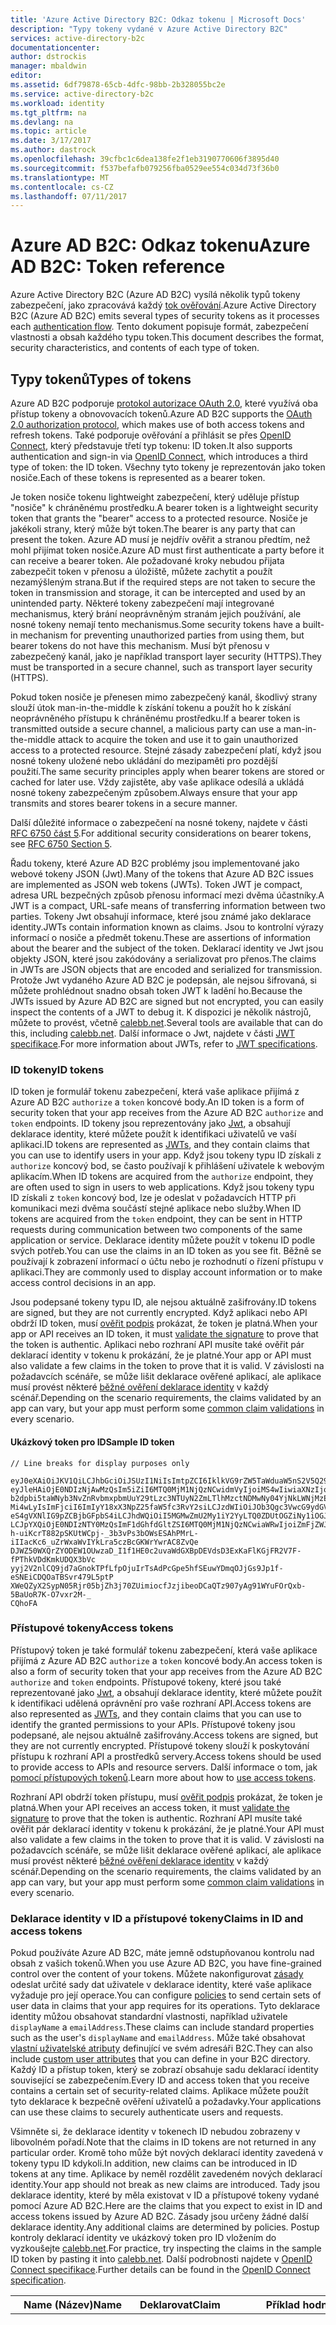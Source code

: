 ```yaml
---
title: 'Azure Active Directory B2C: Odkaz tokenu | Microsoft Docs'
description: "Typy tokeny vydané v Azure Active Directory B2C"
services: active-directory-b2c
documentationcenter: 
author: dstrockis
manager: mbaldwin
editor: 
ms.assetid: 6df79878-65cb-4dfc-98bb-2b328055bc2e
ms.service: active-directory-b2c
ms.workload: identity
ms.tgt_pltfrm: na
ms.devlang: na
ms.topic: article
ms.date: 3/17/2017
ms.author: dastrock
ms.openlocfilehash: 39cfbc1c6dea138fe2f1eb3190770606f3895d40
ms.sourcegitcommit: f537befafb079256fba0529ee554c034d73f36b0
ms.translationtype: MT
ms.contentlocale: cs-CZ
ms.lasthandoff: 07/11/2017
---
```

# <a name="azure-ad-b2c-token-reference"></a><span data-ttu-id="f50f6-103">Azure AD B2C: Odkaz tokenu</span><span class="sxs-lookup"><span data-stu-id="f50f6-103">Azure AD B2C: Token reference</span></span>
<span data-ttu-id="f50f6-104">Azure Active Directory B2C (Azure AD B2C) vysílá několik typů tokeny zabezpečení, jako zpracovává každý [tok ověřování](active-directory-b2c-apps.md).</span><span class="sxs-lookup"><span data-stu-id="f50f6-104">Azure Active Directory B2C (Azure AD B2C) emits several types of security tokens as it processes each [authentication flow](active-directory-b2c-apps.md).</span></span> <span data-ttu-id="f50f6-105">Tento dokument popisuje formát, zabezpečení vlastnosti a obsah každého typu token.</span><span class="sxs-lookup"><span data-stu-id="f50f6-105">This document describes the format, security characteristics, and contents of each type of token.</span></span>

## <a name="types-of-tokens"></a><span data-ttu-id="f50f6-106">Typy tokenů</span><span class="sxs-lookup"><span data-stu-id="f50f6-106">Types of tokens</span></span>
<span data-ttu-id="f50f6-107">Azure AD B2C podporuje [protokol autorizace OAuth 2.0](active-directory-b2c-reference-protocols.md), které využívá oba přístup tokeny a obnovovacích tokenů.</span><span class="sxs-lookup"><span data-stu-id="f50f6-107">Azure AD B2C supports the [OAuth 2.0 authorization protocol](active-directory-b2c-reference-protocols.md), which makes use of both access tokens and refresh tokens.</span></span> <span data-ttu-id="f50f6-108">Také podporuje ověřování a přihlásit se přes [OpenID Connect](active-directory-b2c-reference-protocols.md), který představuje třetí typ tokenu: ID token.</span><span class="sxs-lookup"><span data-stu-id="f50f6-108">It also supports authentication and sign-in via [OpenID Connect](active-directory-b2c-reference-protocols.md), which introduces a third type of token: the ID token.</span></span> <span data-ttu-id="f50f6-109">Všechny tyto tokeny je reprezentován jako token nosiče.</span><span class="sxs-lookup"><span data-stu-id="f50f6-109">Each of these tokens is represented as a bearer token.</span></span>

<span data-ttu-id="f50f6-110">Je token nosiče tokenu lightweight zabezpečení, který uděluje přístup "nosiče" k chráněnému prostředku.</span><span class="sxs-lookup"><span data-stu-id="f50f6-110">A bearer token is a lightweight security token that grants the "bearer" access to a protected resource.</span></span> <span data-ttu-id="f50f6-111">Nosiče je jakékoli strany, který může být token.</span><span class="sxs-lookup"><span data-stu-id="f50f6-111">The bearer is any party that can present the token.</span></span> <span data-ttu-id="f50f6-112">Azure AD musí je nejdřív ověřit a stranou předtím, než mohl přijímat token nosiče.</span><span class="sxs-lookup"><span data-stu-id="f50f6-112">Azure AD must first authenticate a party before it can receive a bearer token.</span></span> <span data-ttu-id="f50f6-113">Ale požadované kroky nebudou přijata zabezpečit token v přenosu a úložiště, můžete zachytit a použít nezamýšleným strana.</span><span class="sxs-lookup"><span data-stu-id="f50f6-113">But if the required steps are not taken to secure the token in transmission and storage, it can be intercepted and used by an unintended party.</span></span> <span data-ttu-id="f50f6-114">Některé tokeny zabezpečení mají integrované mechanismus, který brání neoprávněným stranám jejich používání, ale nosné tokeny nemají tento mechanismus.</span><span class="sxs-lookup"><span data-stu-id="f50f6-114">Some security tokens have a built-in mechanism for preventing unauthorized parties from using them, but bearer tokens do not have this mechanism.</span></span> <span data-ttu-id="f50f6-115">Musí být přenosu v zabezpečený kanál, jako je například transport layer security (HTTPS).</span><span class="sxs-lookup"><span data-stu-id="f50f6-115">They must be transported in a secure channel, such as transport layer security (HTTPS).</span></span>

<span data-ttu-id="f50f6-116">Pokud token nosiče je přenesen mimo zabezpečený kanál, škodlivý strany slouží útok man-in-the-middle k získání tokenu a použít ho k získání neoprávněného přístupu k chráněnému prostředku.</span><span class="sxs-lookup"><span data-stu-id="f50f6-116">If a bearer token is transmitted outside a secure channel, a malicious party can use a man-in-the-middle attack to acquire the token and use it to gain unauthorized access to a protected resource.</span></span> <span data-ttu-id="f50f6-117">Stejné zásady zabezpečení platí, když jsou nosné tokeny uložené nebo ukládání do mezipaměti pro pozdější použití.</span><span class="sxs-lookup"><span data-stu-id="f50f6-117">The same security principles apply when bearer tokens are stored or cached for later use.</span></span> <span data-ttu-id="f50f6-118">Vždy zajistěte, aby vaše aplikace odesílá a ukládá nosné tokeny zabezpečeným způsobem.</span><span class="sxs-lookup"><span data-stu-id="f50f6-118">Always ensure that your app transmits and stores bearer tokens in a secure manner.</span></span>

<span data-ttu-id="f50f6-119">Další důležité informace o zabezpečení na nosné tokeny, najdete v části [RFC 6750 část 5](http://tools.ietf.org/html/rfc6750).</span><span class="sxs-lookup"><span data-stu-id="f50f6-119">For additional security considerations on bearer tokens, see [RFC 6750 Section 5](http://tools.ietf.org/html/rfc6750).</span></span>

<span data-ttu-id="f50f6-120">Řadu tokeny, které Azure AD B2C problémy jsou implementované jako webové tokeny JSON (Jwt).</span><span class="sxs-lookup"><span data-stu-id="f50f6-120">Many of the tokens that Azure AD B2C issues are implemented as JSON web tokens (JWTs).</span></span> <span data-ttu-id="f50f6-121">Token JWT je compact, adresa URL bezpečných způsob přenosu informací mezi dvěma účastníky.</span><span class="sxs-lookup"><span data-stu-id="f50f6-121">A JWT is a compact, URL-safe means of transferring information between two parties.</span></span> <span data-ttu-id="f50f6-122">Tokeny Jwt obsahují informace, které jsou známé jako deklarace identity.</span><span class="sxs-lookup"><span data-stu-id="f50f6-122">JWTs contain information known as claims.</span></span> <span data-ttu-id="f50f6-123">Jsou to kontrolní výrazy informací o nosiče a předmět tokenu.</span><span class="sxs-lookup"><span data-stu-id="f50f6-123">These are assertions of information about the bearer and the subject of the token.</span></span> <span data-ttu-id="f50f6-124">Deklarací identity ve Jwt jsou objekty JSON, které jsou zakódovány a serializovat pro přenos.</span><span class="sxs-lookup"><span data-stu-id="f50f6-124">The claims in JWTs are JSON objects that are encoded and serialized for transmission.</span></span> <span data-ttu-id="f50f6-125">Protože Jwt vydaného Azure AD B2C je podepsán, ale nejsou šifrovaná, si můžete prohlédnout snadno obsah token JWT k ladění ho.</span><span class="sxs-lookup"><span data-stu-id="f50f6-125">Because the JWTs issued by Azure AD B2C are signed but not encrypted, you can easily inspect the contents of a JWT to debug it.</span></span> <span data-ttu-id="f50f6-126">K dispozici je několik nástrojů, můžete to provést, včetně [calebb.net](http://calebb.net).</span><span class="sxs-lookup"><span data-stu-id="f50f6-126">Several tools are available that can do this, including [calebb.net](http://calebb.net).</span></span> <span data-ttu-id="f50f6-127">Další informace o Jwt, najdete v části [JWT specifikace](http://self-issued.info/docs/draft-ietf-oauth-json-web-token.html).</span><span class="sxs-lookup"><span data-stu-id="f50f6-127">For more information about JWTs, refer to [JWT specifications](http://self-issued.info/docs/draft-ietf-oauth-json-web-token.html).</span></span>

### <a name="id-tokens"></a><span data-ttu-id="f50f6-128">ID tokeny</span><span class="sxs-lookup"><span data-stu-id="f50f6-128">ID tokens</span></span>
<span data-ttu-id="f50f6-129">ID token je formulář tokenu zabezpečení, která vaše aplikace přijímá z Azure AD B2C `authorize` a `token` koncové body.</span><span class="sxs-lookup"><span data-stu-id="f50f6-129">An ID token is a form of security token that your app receives from the Azure AD B2C `authorize` and `token` endpoints.</span></span> <span data-ttu-id="f50f6-130">ID tokeny jsou reprezentovány jako [Jwt](#types-of-tokens), a obsahují deklarace identity, které můžete použít k identifikaci uživatelů ve vaší aplikaci.</span><span class="sxs-lookup"><span data-stu-id="f50f6-130">ID tokens are represented as [JWTs](#types-of-tokens), and they contain claims that you can use to identify users in your app.</span></span> <span data-ttu-id="f50f6-131">Když jsou tokeny typu ID získali z `authorize` koncový bod, se často používají k přihlášení uživatele k webovým aplikacím.</span><span class="sxs-lookup"><span data-stu-id="f50f6-131">When ID tokens are acquired from the `authorize` endpoint, they are often used to sign in users to web applications.</span></span> <span data-ttu-id="f50f6-132">Když jsou tokeny typu ID získali z `token` koncový bod, lze je odeslat v požadavcích HTTP při komunikaci mezi dvěma součástí stejné aplikace nebo služby.</span><span class="sxs-lookup"><span data-stu-id="f50f6-132">When ID tokens are acquired from the `token` endpoint, they can be sent in HTTP requests during communication between two components of the same application or service.</span></span> <span data-ttu-id="f50f6-133">Deklarace identity můžete použít v tokenu ID podle svých potřeb.</span><span class="sxs-lookup"><span data-stu-id="f50f6-133">You can use the claims in an ID token as you see fit.</span></span> <span data-ttu-id="f50f6-134">Běžně se používají k zobrazení informací o účtu nebo je rozhodnutí o řízení přístupu v aplikaci.</span><span class="sxs-lookup"><span data-stu-id="f50f6-134">They are commonly used to display account information or to make access control decisions in an app.</span></span>  

<span data-ttu-id="f50f6-135">Jsou podepsané tokeny typu ID, ale nejsou aktuálně zašifrovány.</span><span class="sxs-lookup"><span data-stu-id="f50f6-135">ID tokens are signed, but they are not currently encrypted.</span></span> <span data-ttu-id="f50f6-136">Když aplikaci nebo API obdrží ID token, musí [ověřit podpis](#token-validation) prokázat, že token je platná.</span><span class="sxs-lookup"><span data-stu-id="f50f6-136">When your app or API receives an ID token, it must [validate the signature](#token-validation) to prove that the token is authentic.</span></span> <span data-ttu-id="f50f6-137">Aplikaci nebo rozhraní API musíte také ověřit pár deklarací identity v tokenu k prokázání, že je platné.</span><span class="sxs-lookup"><span data-stu-id="f50f6-137">Your app or API must also validate a few claims in the token to prove that it is valid.</span></span> <span data-ttu-id="f50f6-138">V závislosti na požadavcích scénáře, se může lišit deklarace ověřené aplikací, ale aplikace musí provést některé [běžné ověření deklarace identity](#token-validation) v každý scénář.</span><span class="sxs-lookup"><span data-stu-id="f50f6-138">Depending on the scenario requirements, the claims validated by an app can vary, but your app must perform some [common claim validations](#token-validation) in every scenario.</span></span>

#### <a name="sample-id-token"></a><span data-ttu-id="f50f6-139">Ukázkový token pro ID</span><span class="sxs-lookup"><span data-stu-id="f50f6-139">Sample ID token</span></span>
```
// Line breaks for display purposes only

eyJ0eXAiOiJKV1QiLCJhbGciOiJSUzI1NiIsImtpZCI6IklkVG9rZW5TaWduaW5nS2V5Q29udGFpbmVyIn0.
eyJleHAiOjE0NDIzNjAwMzQsIm5iZiI6MTQ0MjM1NjQzNCwidmVyIjoiMS4wIiwiaXNzIjoiaHR0cHM6Ly9s
b2dpbi5taWNyb3NvZnRvbmxpbmUuY29tLzc3NTUyN2ZmLTlhMzctNDMwNy04YjNkLWNjMzExZjU4ZDkyNS92
Mi4wLyIsImFjciI6ImIyY18xX3NpZ25faW5fc3RvY2siLCJzdWIiOiJOb3Qgc3VwcG9ydGVkIGN1cnJlbnRs
eS4gVXNlIG9pZCBjbGFpbS4iLCJhdWQiOiI5MGMwZmU2My1iY2YyLTQ0ZDUtOGZiNy1iOGJiYzBiMjlkYzYi
LCJpYXQiOjE0NDIzNTY0MzQsImF1dGhfdGltZSI6MTQ0MjM1NjQzNCwiaWRwIjoiZmFjZWJvb2suY29tIn0.
h-uiKcrT882pSKUtWCpj-_3b3vPs3bOWsESAhPMrL-iIIacKc6_uZrWxaWvIYkLra5czBcGKWrYwrAC8ZvQe
DJWZ50WXQrZYODEW1OUwzaD_I1f1HE0c2uvaWdGXBpDEVdsD3ExKaFlKGjFR2V7F-fPThkVDdKmkUDQX3bVc
yyj2V2nlCQ9jd7aGnokTPfLfpOjuIrTsAdPcGpe5hfSEuwYDmqOJjGs9Jp1f-eSNEiCDQOaTBSvr479L5ptP
XWeQZyX2SypN05Rjr05bjZh3j70ZUimiocfJzjibeoDCaQTz907yAg91WYuFOrQxb-5BaUoR7K-O7vxr2M-_
CQhoFA

```

### <a name="access-tokens"></a><span data-ttu-id="f50f6-140">Přístupové tokeny</span><span class="sxs-lookup"><span data-stu-id="f50f6-140">Access tokens</span></span>
<span data-ttu-id="f50f6-141">Přístupový token je také formulář tokenu zabezpečení, která vaše aplikace přijímá z Azure AD B2C `authorize` a `token` koncové body.</span><span class="sxs-lookup"><span data-stu-id="f50f6-141">An access token is also a form of security token that your app receives from the Azure AD B2C `authorize` and `token` endpoints.</span></span> <span data-ttu-id="f50f6-142">Přístupové tokeny, které jsou také reprezentované jako [Jwt](#types-of-tokens), a obsahují deklarace identity, které můžete použít k identifikaci udělená oprávnění pro vaše rozhraní API.</span><span class="sxs-lookup"><span data-stu-id="f50f6-142">Access tokens are also represented as [JWTs](#types-of-tokens), and they contain claims that you can use to identify the granted permissions to your APIs.</span></span> <span data-ttu-id="f50f6-143">Přístupové tokeny jsou podepsané, ale nejsou aktuálně zašifrovány.</span><span class="sxs-lookup"><span data-stu-id="f50f6-143">Access tokens are signed, but they are not currently encrypted.</span></span> <span data-ttu-id="f50f6-144">Přístupové tokeny slouží k poskytování přístupu k rozhraní API a prostředků servery.</span><span class="sxs-lookup"><span data-stu-id="f50f6-144">Access tokens should be used to provide access to APIs and resource servers.</span></span> <span data-ttu-id="f50f6-145">Další informace o tom, jak [pomocí přístupových tokenů](active-directory-b2c-access-tokens.md).</span><span class="sxs-lookup"><span data-stu-id="f50f6-145">Learn more about how to [use access tokens](active-directory-b2c-access-tokens.md).</span></span> 

<span data-ttu-id="f50f6-146">Rozhraní API obdrží token přístupu, musí [ověřit podpis](#token-validation) prokázat, že token je platná.</span><span class="sxs-lookup"><span data-stu-id="f50f6-146">When your API receives an access token, it must [validate the signature](#token-validation) to prove that the token is authentic.</span></span> <span data-ttu-id="f50f6-147">Rozhraní API musíte také ověřit pár deklarací identity v tokenu k prokázání, že je platné.</span><span class="sxs-lookup"><span data-stu-id="f50f6-147">Your API must also validate a few claims in the token to prove that it is valid.</span></span> <span data-ttu-id="f50f6-148">V závislosti na požadavcích scénáře, se může lišit deklarace ověřené aplikací, ale aplikace musí provést některé [běžné ověření deklarace identity](#token-validation) v každý scénář.</span><span class="sxs-lookup"><span data-stu-id="f50f6-148">Depending on the scenario requirements, the claims validated by an app can vary, but your app must perform some [common claim validations](#token-validation) in every scenario.</span></span>

### <a name="claims-in-id-and-access-tokens"></a><span data-ttu-id="f50f6-149">Deklarace identity v ID a přístupové tokeny</span><span class="sxs-lookup"><span data-stu-id="f50f6-149">Claims in ID and access tokens</span></span>
<span data-ttu-id="f50f6-150">Pokud používáte Azure AD B2C, máte jemně odstupňovanou kontrolu nad obsah z vašich tokenů.</span><span class="sxs-lookup"><span data-stu-id="f50f6-150">When you use Azure AD B2C, you have fine-grained control over the content of your tokens.</span></span> <span data-ttu-id="f50f6-151">Můžete nakonfigurovat [zásady](active-directory-b2c-reference-policies.md) odeslat určité sady dat uživatele v deklarace identity, které vaše aplikace vyžaduje pro její operace.</span><span class="sxs-lookup"><span data-stu-id="f50f6-151">You can configure [policies](active-directory-b2c-reference-policies.md) to send certain sets of user data in claims that your app requires for its operations.</span></span> <span data-ttu-id="f50f6-152">Tyto deklarace identity můžou obsahovat standardní vlastnosti, například uživatele `displayName` a `emailAddress`.</span><span class="sxs-lookup"><span data-stu-id="f50f6-152">These claims can include standard properties such as the user's `displayName` and `emailAddress`.</span></span> <span data-ttu-id="f50f6-153">Může také obsahovat [vlastní uživatelské atributy](active-directory-b2c-reference-custom-attr.md) definující ve svém adresáři B2C.</span><span class="sxs-lookup"><span data-stu-id="f50f6-153">They can also include [custom user attributes](active-directory-b2c-reference-custom-attr.md) that you can define in your B2C directory.</span></span> <span data-ttu-id="f50f6-154">Každý ID a přístup token, který se zobrazí obsahuje sadu deklarací identity související se zabezpečením.</span><span class="sxs-lookup"><span data-stu-id="f50f6-154">Every ID and access token that you receive contains a certain set of security-related claims.</span></span> <span data-ttu-id="f50f6-155">Aplikace můžete použít tyto deklarace k bezpečně ověření uživatelů a požadavky.</span><span class="sxs-lookup"><span data-stu-id="f50f6-155">Your applications can use these claims to securely authenticate users and requests.</span></span>

<span data-ttu-id="f50f6-156">Všimněte si, že deklarace identity v tokenech ID nebudou zobrazeny v libovolném pořadí.</span><span class="sxs-lookup"><span data-stu-id="f50f6-156">Note that the claims in ID tokens are not returned in any particular order.</span></span> <span data-ttu-id="f50f6-157">Kromě toho může být nových deklarací identity zavedená v tokeny typu ID kdykoli.</span><span class="sxs-lookup"><span data-stu-id="f50f6-157">In addition, new claims can be introduced in ID tokens at any time.</span></span> <span data-ttu-id="f50f6-158">Aplikace by neměl rozdělit zavedeném nových deklarací identity.</span><span class="sxs-lookup"><span data-stu-id="f50f6-158">Your app should not break as new claims are introduced.</span></span> <span data-ttu-id="f50f6-159">Tady jsou deklarace identity, které by měla existovat v ID a přístupové tokeny vydané pomocí Azure AD B2C.</span><span class="sxs-lookup"><span data-stu-id="f50f6-159">Here are the claims that you expect to exist in ID and access tokens issued by Azure AD B2C.</span></span> <span data-ttu-id="f50f6-160">Zásady jsou určeny žádné další deklarace identity.</span><span class="sxs-lookup"><span data-stu-id="f50f6-160">Any additional claims are determined by policies.</span></span> <span data-ttu-id="f50f6-161">Postup kontroly deklarací identity ve ukázkový token pro ID vložením do vyzkoušejte [calebb.net](http://calebb.net).</span><span class="sxs-lookup"><span data-stu-id="f50f6-161">For practice, try inspecting the claims in the sample ID token by pasting it into [calebb.net](http://calebb.net).</span></span> <span data-ttu-id="f50f6-162">Další podrobnosti najdete v [OpenID Connect specifikace](http://openid.net/specs/openid-connect-core-1_0.html).</span><span class="sxs-lookup"><span data-stu-id="f50f6-162">Further details can be found in the [OpenID Connect specification](http://openid.net/specs/openid-connect-core-1_0.html).</span></span>

| <span data-ttu-id="f50f6-163">Name (Název)</span><span class="sxs-lookup"><span data-stu-id="f50f6-163">Name</span></span> | <span data-ttu-id="f50f6-164">Deklarovat</span><span class="sxs-lookup"><span data-stu-id="f50f6-164">Claim</span></span> | <span data-ttu-id="f50f6-165">Příklad hodnoty</span><span class="sxs-lookup"><span data-stu-id="f50f6-165">Example value</span></span> | <span data-ttu-id="f50f6-166">Popis</span><span class="sxs-lookup"><span data-stu-id="f50f6-166">Description</span></span> |
| --- | --- | --- | --- |
| <span data-ttu-id="f50f6-167">Cílová skupina</span><span class="sxs-lookup"><span data-stu-id="f50f6-167">Audience</span></span> |`aud` |`90c0fe63-bcf2-44d5-8fb7-b8bbc0b29dc6` |<span data-ttu-id="f50f6-168">Deklaraci identity cílovou skupinu identifikuje zamýšlený příjemce tokenu.</span><span class="sxs-lookup"><span data-stu-id="f50f6-168">An audience claim identifies the intended recipient of the token.</span></span> <span data-ttu-id="f50f6-169">Pro Azure AD B2C cílová skupina je ID aplikace vaší aplikace, jako přiřazené vaší aplikaci v portálu pro registraci aplikace.</span><span class="sxs-lookup"><span data-stu-id="f50f6-169">For Azure AD B2C, the audience is your app's application ID, as assigned to your app in the app registration portal.</span></span> <span data-ttu-id="f50f6-170">Vaše aplikace by měl ověřit tuto hodnotu a odmítnout token, pokud neodpovídá.</span><span class="sxs-lookup"><span data-stu-id="f50f6-170">Your app should validate this value and reject the token if it does not match.</span></span> |
| <span data-ttu-id="f50f6-171">Vystavitel</span><span class="sxs-lookup"><span data-stu-id="f50f6-171">Issuer</span></span> |`iss` |`https://login.microsoftonline.com/775527ff-9a37-4307-8b3d-cc311f58d925/v2.0/` |<span data-ttu-id="f50f6-172">Toto tvrzení identifikuje služby tokenů na zabezpečení (STS), která vytvoří a vrátí token.</span><span class="sxs-lookup"><span data-stu-id="f50f6-172">This claim identifies the security token service (STS) that constructs and returns the token.</span></span> <span data-ttu-id="f50f6-173">Také identifikuje adresář Azure AD, ve kterém byl uživatel ověřený.</span><span class="sxs-lookup"><span data-stu-id="f50f6-173">It also identifies the Azure AD directory in which the user was authenticated.</span></span> <span data-ttu-id="f50f6-174">Aplikace by měl ověřit vystavitele deklarace zajistit, že token pochází od koncového bodu v2.0 Azure Active Directory.</span><span class="sxs-lookup"><span data-stu-id="f50f6-174">Your app should validate the issuer claim to ensure that the token came from the Azure Active Directory v2.0 endpoint.</span></span> |
| <span data-ttu-id="f50f6-175">vydané v</span><span class="sxs-lookup"><span data-stu-id="f50f6-175">Issued at</span></span> |`iat` |`1438535543` |<span data-ttu-id="f50f6-176">Tato deklarace identity je čas, kdy byl token vydán, v čase epoch.</span><span class="sxs-lookup"><span data-stu-id="f50f6-176">This claim is the time at which the token was issued, represented in epoch time.</span></span> |
| <span data-ttu-id="f50f6-177">čas vypršení platnosti</span><span class="sxs-lookup"><span data-stu-id="f50f6-177">Expiration time</span></span> |`exp` |`1438539443` |<span data-ttu-id="f50f6-178">Čas vypršení platnosti, které deklarace identity je čas, kdy stává neplatným, token znázorněná epoch čas.</span><span class="sxs-lookup"><span data-stu-id="f50f6-178">The expiration time claim is the time at which the token becomes invalid, represented in epoch time.</span></span> <span data-ttu-id="f50f6-179">Aplikace by měl ověřit správnost dobu životnosti tokenu pomocí této deklarace identity.</span><span class="sxs-lookup"><span data-stu-id="f50f6-179">Your app should use this claim to verify the validity of the token lifetime.</span></span> |
| <span data-ttu-id="f50f6-180">Neplatný před</span><span class="sxs-lookup"><span data-stu-id="f50f6-180">Not before</span></span> |`nbf` |`1438535543` |<span data-ttu-id="f50f6-181">Tento požadavek je okamžikem, kdy se token platný, reprezentována v čase epoch.</span><span class="sxs-lookup"><span data-stu-id="f50f6-181">This claim is the time at which the token becomes valid, represented in epoch time.</span></span> <span data-ttu-id="f50f6-182">Je to obvykle stejné jako čas, který byl vydán token.</span><span class="sxs-lookup"><span data-stu-id="f50f6-182">This is usually the same as the time the token was issued.</span></span> <span data-ttu-id="f50f6-183">Aplikace by měl ověřit správnost dobu životnosti tokenu pomocí této deklarace identity.</span><span class="sxs-lookup"><span data-stu-id="f50f6-183">Your app should use this claim to verify the validity of the token lifetime.</span></span> |
| <span data-ttu-id="f50f6-184">Verze</span><span class="sxs-lookup"><span data-stu-id="f50f6-184">Version</span></span> |`ver` |`1.0` |<span data-ttu-id="f50f6-185">Toto je verze ID tokenu, jak je definované ve službě Azure AD.</span><span class="sxs-lookup"><span data-stu-id="f50f6-185">This is the version of the ID token, as defined by Azure AD.</span></span> |
| <span data-ttu-id="f50f6-186">Kód hash</span><span class="sxs-lookup"><span data-stu-id="f50f6-186">Code hash</span></span> |`c_hash` |`SGCPtt01wxwfgnYZy2VJtQ` |<span data-ttu-id="f50f6-187">Hodnota hash kódu je součástí ID token jenom v případě, že je token vydán společně s autorizační kód OAuth 2.0.</span><span class="sxs-lookup"><span data-stu-id="f50f6-187">A code hash is included in an ID token only when the token is issued together with an OAuth 2.0 authorization code.</span></span> <span data-ttu-id="f50f6-188">Kód hash slouží k ověření pravosti autorizační kód.</span><span class="sxs-lookup"><span data-stu-id="f50f6-188">A code hash can be used to validate the authenticity of an authorization code.</span></span> <span data-ttu-id="f50f6-189">Další podrobnosti o tom, jak toto ověření proveďte najdete v tématu [OpenID Connect specifikace](http://openid.net/specs/openid-connect-core-1_0.html).</span><span class="sxs-lookup"><span data-stu-id="f50f6-189">For more details on how to perform this validation, see the [OpenID Connect specification](http://openid.net/specs/openid-connect-core-1_0.html).</span></span>  |
| <span data-ttu-id="f50f6-190">Hodnota hash tokenu přístupu</span><span class="sxs-lookup"><span data-stu-id="f50f6-190">Access token hash</span></span> |`at_hash` |`SGCPtt01wxwfgnYZy2VJtQ` |<span data-ttu-id="f50f6-191">Algoritmus hash tokenu přístupu je součástí ID token jenom v případě, že je token vydán společně s přístupový token OAuth 2.0.</span><span class="sxs-lookup"><span data-stu-id="f50f6-191">An access token hash is included in an ID token only when the token is issued together with an OAuth 2.0 access token.</span></span> <span data-ttu-id="f50f6-192">Algoritmus hash tokenu přístupu slouží k ověření pravosti tokenu přístupu.</span><span class="sxs-lookup"><span data-stu-id="f50f6-192">An access token hash can be used to validate the authenticity of an access token.</span></span> <span data-ttu-id="f50f6-193">Další podrobnosti o tom, jak toto ověření proveďte najdete v tématu [OpenID Connect specifikace](http://openid.net/specs/openid-connect-core-1_0.html)</span><span class="sxs-lookup"><span data-stu-id="f50f6-193">For more details on how to perform this validation, see the [OpenID Connect specification](http://openid.net/specs/openid-connect-core-1_0.html)</span></span>  |
| <span data-ttu-id="f50f6-194">hodnotu Nonce</span><span class="sxs-lookup"><span data-stu-id="f50f6-194">Nonce</span></span> |`nonce` |`12345` |<span data-ttu-id="f50f6-195">Hodnotu nonce je strategie umožňuje snížit riziko útoků opětovného přehrání tokenu.</span><span class="sxs-lookup"><span data-stu-id="f50f6-195">A nonce is a strategy used to mitigate token replay attacks.</span></span> <span data-ttu-id="f50f6-196">Vaše aplikace může určit hodnotu nonce v jednom požadavku autorizace pomocí `nonce` parametr dotazu.</span><span class="sxs-lookup"><span data-stu-id="f50f6-196">Your app can specify a nonce in an authorization request by using the `nonce` query parameter.</span></span> <span data-ttu-id="f50f6-197">Hodnota zadáte v žádosti se vygenerované ponechat beze změny v `nonce` deklarací z tokenu ID.</span><span class="sxs-lookup"><span data-stu-id="f50f6-197">The value you provide in the request will be emitted unmodified in the `nonce` claim of an ID token only.</span></span> <span data-ttu-id="f50f6-198">To umožňuje aplikaci, můžete ověřit hodnoty s hodnotou zadanou v žádosti, která přidruží dané ID token aplikace relace.</span><span class="sxs-lookup"><span data-stu-id="f50f6-198">This allows your app to verify the value against the value it specified on the request, which associates the app's session with a given ID token.</span></span> <span data-ttu-id="f50f6-199">Aplikace by měla provést toto ověření během procesu ověření tokenu ID.</span><span class="sxs-lookup"><span data-stu-id="f50f6-199">Your app should perform this validation during the ID token validation process.</span></span> |
| <span data-ttu-id="f50f6-200">Předmět</span><span class="sxs-lookup"><span data-stu-id="f50f6-200">Subject</span></span> |`sub` |`884408e1-2918-4cz0-b12d-3aa027d7563b` |<span data-ttu-id="f50f6-201">Toto je hlavní o tom, které vyhodnotí token informace, například uživatele aplikace.</span><span class="sxs-lookup"><span data-stu-id="f50f6-201">This is the principal about which the token asserts information, such as the user of an app.</span></span> <span data-ttu-id="f50f6-202">Tato hodnota se nedá změnit a nemůže být přiřazeny nebo znovu použít.</span><span class="sxs-lookup"><span data-stu-id="f50f6-202">This value is immutable and cannot be reassigned or reused.</span></span> <span data-ttu-id="f50f6-203">Slouží ke kontrole autorizace bezpečně, například když token slouží pro přístup k prostředkům.</span><span class="sxs-lookup"><span data-stu-id="f50f6-203">It can be used to perform authorization checks safely, such as when the token is used to access a resource.</span></span> <span data-ttu-id="f50f6-204">Ve výchozím nastavení je deklarace identity subjektu naplněna s ID objektu uživatele v adresáři.</span><span class="sxs-lookup"><span data-stu-id="f50f6-204">By default, the subject claim is populated with the object ID of the user in the directory.</span></span> <span data-ttu-id="f50f6-205">Další informace najdete v tématu [Azure Active Directory B2C: Token, relace a konfigurace přihlášení](active-directory-b2c-token-session-sso.md).</span><span class="sxs-lookup"><span data-stu-id="f50f6-205">To learn more, see [Azure Active Directory B2C: Token, session, and single sign-on configuration](active-directory-b2c-token-session-sso.md).</span></span> |
| <span data-ttu-id="f50f6-206">Informace o ověřování kontextu – třída</span><span class="sxs-lookup"><span data-stu-id="f50f6-206">Authentication context class reference</span></span> |`acr` |<span data-ttu-id="f50f6-207">Neuvedeno</span><span class="sxs-lookup"><span data-stu-id="f50f6-207">Not applicable</span></span> |<span data-ttu-id="f50f6-208">Není právě používána, s výjimkou starší zásady.</span><span class="sxs-lookup"><span data-stu-id="f50f6-208">Not used currently, except in the case of older policies.</span></span> <span data-ttu-id="f50f6-209">Další informace najdete v tématu [Azure Active Directory B2C: Token, relace a konfigurace přihlášení](active-directory-b2c-token-session-sso.md).</span><span class="sxs-lookup"><span data-stu-id="f50f6-209">To learn more, see [Azure Active Directory B2C: Token, session, and single sign-on configuration](active-directory-b2c-token-session-sso.md).</span></span> |
| <span data-ttu-id="f50f6-210">Framework zásady důvěryhodnosti</span><span class="sxs-lookup"><span data-stu-id="f50f6-210">Trust framework policy</span></span> |`tfp` |`b2c_1_sign_in` |<span data-ttu-id="f50f6-211">Toto je název zásady, která byla použita k získání tokenu ID.</span><span class="sxs-lookup"><span data-stu-id="f50f6-211">This is the name of the policy that was used to acquire the ID token.</span></span> |
| <span data-ttu-id="f50f6-212">Doba ověřování</span><span class="sxs-lookup"><span data-stu-id="f50f6-212">Authentication time</span></span> |`auth_time` |`1438535543` |<span data-ttu-id="f50f6-213">Tento požadavek je čas, kdy uživatel poslední zadaná pověření v epoch čase.</span><span class="sxs-lookup"><span data-stu-id="f50f6-213">This claim is the time at which a user last entered credentials, represented in epoch time.</span></span> |

### <a name="refresh-tokens"></a><span data-ttu-id="f50f6-214">Obnovovacích tokenů</span><span class="sxs-lookup"><span data-stu-id="f50f6-214">Refresh tokens</span></span>
<span data-ttu-id="f50f6-215">Aktualizujte tokeny jsou tokeny zabezpečení, které aplikace můžete použít k získání nové ID tokeny a přístup k tokeny v tok OAuth 2.0.</span><span class="sxs-lookup"><span data-stu-id="f50f6-215">Refresh tokens are security tokens that your app can use to acquire new ID tokens and access tokens in an OAuth 2.0 flow.</span></span> <span data-ttu-id="f50f6-216">Poskytují aplikace dlouhodobé přístup k prostředkům jménem uživatelů bez nutnosti interakci s tyto uživatele.</span><span class="sxs-lookup"><span data-stu-id="f50f6-216">They provide your app with long-term access to resources on behalf of users without requiring interaction with those users.</span></span>

<span data-ttu-id="f50f6-217">Pro příjem aktualizace tokenu v odpovědi tokenu, aplikace musí požádat `offline_acesss` oboru.</span><span class="sxs-lookup"><span data-stu-id="f50f6-217">To receive a refresh token in a token response, your app must request the `offline_acesss` scope.</span></span> <span data-ttu-id="f50f6-218">Další informace o `offline_access` obor, naleznete [referenční informace o Azure AD B2C protokolu](active-directory-b2c-reference-protocols.md).</span><span class="sxs-lookup"><span data-stu-id="f50f6-218">To learn more about the `offline_access` scope, refer to the [Azure AD B2C protocol reference](active-directory-b2c-reference-protocols.md).</span></span>

<span data-ttu-id="f50f6-219">Obnovovacích tokenů jsou a bude vždy, zcela neprůhledný do vaší aplikace.</span><span class="sxs-lookup"><span data-stu-id="f50f6-219">Refresh tokens are, and will always be, completely opaque to your app.</span></span> <span data-ttu-id="f50f6-220">Vydal Azure AD a mohou být prověřovány a interpretovat jenom služby Azure AD.</span><span class="sxs-lookup"><span data-stu-id="f50f6-220">They are issued by Azure AD and can be inspected and interpreted only by Azure AD.</span></span> <span data-ttu-id="f50f6-221">Jsou dlohotrvající, ale aplikace nemá zapisovat s tím, který bude poslední obnovovací token pro určité časové období.</span><span class="sxs-lookup"><span data-stu-id="f50f6-221">They are long-lived, but your app should not be written with the expectation that a refresh token will last for a specific period of time.</span></span> <span data-ttu-id="f50f6-222">V každém okamžiku pro celou řadu důvodů může být zneplatněné obnovovacích tokenů.</span><span class="sxs-lookup"><span data-stu-id="f50f6-222">Refresh tokens can be invalidated at any moment for a variety of reasons.</span></span> <span data-ttu-id="f50f6-223">Jediný způsob, jakým aplikace potřebujete vědět, jestli je platný token obnovení je pokus o uplatněte ho tak, že žádosti o token do služby Azure AD.</span><span class="sxs-lookup"><span data-stu-id="f50f6-223">The only way for your app to know if a refresh token is valid is to attempt to redeem it by making a token request to Azure AD.</span></span>

<span data-ttu-id="f50f6-224">Když uplatnit obnovovací token pro nový token (a v případě, že aplikace byla udělena `offline_access` oboru), zobrazí se nové obnovovací token v odpovědi tokenu.</span><span class="sxs-lookup"><span data-stu-id="f50f6-224">When you redeem a refresh token for a new token (and if your app has been granted the `offline_access` scope), you will receive a new refresh token in the token response.</span></span> <span data-ttu-id="f50f6-225">Uložte nově vydané aktualizace tokenu.</span><span class="sxs-lookup"><span data-stu-id="f50f6-225">You should save the newly issued refresh token.</span></span> <span data-ttu-id="f50f6-226">By mělo nahradit token obnovení, které jste dříve použili v požadavku.</span><span class="sxs-lookup"><span data-stu-id="f50f6-226">It should replace the refresh token you previously used in the request.</span></span> <span data-ttu-id="f50f6-227">To pomáhá zaručit, že jsou dál platné pro stejně dlouho obnovovacích tokenů.</span><span class="sxs-lookup"><span data-stu-id="f50f6-227">This helps guarantee that your refresh tokens remain valid for as long as possible.</span></span>

## <a name="token-validation"></a><span data-ttu-id="f50f6-228">Ověření tokenu</span><span class="sxs-lookup"><span data-stu-id="f50f6-228">Token validation</span></span>
<span data-ttu-id="f50f6-229">K ověření tokenu, měli zkontrolovat aplikace podpis i deklarace identity tokenu.</span><span class="sxs-lookup"><span data-stu-id="f50f6-229">To validate a token, your app should check both the signature and claims of the token.</span></span>

<span data-ttu-id="f50f6-230">Mnoho opensourcové knihovny jsou k dispozici pro ověření tokeny Jwt, v závislosti na vašem preferovaném jazyce.</span><span class="sxs-lookup"><span data-stu-id="f50f6-230">Many open source libraries are available for validating JWTs, depending on your preferred language.</span></span> <span data-ttu-id="f50f6-231">Doporučujeme místo před implementaci vlastní logiky ověřování prozkoumat tyto možnosti.</span><span class="sxs-lookup"><span data-stu-id="f50f6-231">We recommend that you explore those options rather than implement your own validation logic.</span></span> <span data-ttu-id="f50f6-232">Informace v tomto průvodci můžete další informace o správné použití těchto knihovny.</span><span class="sxs-lookup"><span data-stu-id="f50f6-232">The information in this guide can help you learn how to properly use those libraries.</span></span>

### <a name="validate-the-signature"></a><span data-ttu-id="f50f6-233">Ověření podpisu</span><span class="sxs-lookup"><span data-stu-id="f50f6-233">Validate the signature</span></span>
<span data-ttu-id="f50f6-234">Token JWT obsahuje tři segmenty, oddělených `.` znak.</span><span class="sxs-lookup"><span data-stu-id="f50f6-234">A JWT contains three segments, separated by the `.` character.</span></span> <span data-ttu-id="f50f6-235">Je první segment *záhlaví*, druhý *textu*, a je třetí *podpis*.</span><span class="sxs-lookup"><span data-stu-id="f50f6-235">The first segment is the *header*, the second is the *body*, and the third is the *signature*.</span></span> <span data-ttu-id="f50f6-236">Segment podpis slouží k ověření pravosti tokenu, aby důvěryhodné aplikace.</span><span class="sxs-lookup"><span data-stu-id="f50f6-236">The signature segment can be used to validate the authenticity of the token so that it can be trusted by your app.</span></span>

<span data-ttu-id="f50f6-237">Azure AD B2C tokeny jsou podepsány pomocí standardní asymetrických šifrovacích algoritmů, například RSA 256.</span><span class="sxs-lookup"><span data-stu-id="f50f6-237">Azure AD B2C tokens are signed by using industry-standard asymmetric encryption algorithms, such as RSA 256.</span></span> <span data-ttu-id="f50f6-238">Hlavička token obsahuje informace o metodě klíč a šifrování používaný k podepisování token:</span><span class="sxs-lookup"><span data-stu-id="f50f6-238">The header of the token contains information about the key and encryption method used to sign the token:</span></span>

```
{
        "typ": "JWT",
        "alg": "RS256",
        "kid": "GvnPApfWMdLRi8PDmisFn7bprKg"
}
```

<span data-ttu-id="f50f6-239">`alg` Deklarace identity Určuje algoritmus, který se použil k podepsání token.</span><span class="sxs-lookup"><span data-stu-id="f50f6-239">The `alg` claim indicates the algorithm that was used to sign the token.</span></span> <span data-ttu-id="f50f6-240">`kid` Deklarace identity označuje konkrétní veřejný klíč, který se použil k podepsání token.</span><span class="sxs-lookup"><span data-stu-id="f50f6-240">The `kid` claim indicates the particular public key that was used to sign the token.</span></span>

<span data-ttu-id="f50f6-241">V každém okamžiku může Azure AD přihlášení token pomocí jedné sady páry klíčů veřejný soukromý.</span><span class="sxs-lookup"><span data-stu-id="f50f6-241">At any given time, Azure AD can sign a token by using any one of a certain set of public-private key pairs.</span></span> <span data-ttu-id="f50f6-242">Azure AD otočí možné sada klíčů pravidelně, tak vaše aplikace by měly být zapsány pro zpracování těchto změn klíče automaticky.</span><span class="sxs-lookup"><span data-stu-id="f50f6-242">Azure AD rotates the possible set of keys periodically, so your app should be written to handle those key changes automatically.</span></span> <span data-ttu-id="f50f6-243">Přiměřené frekvence ke kontrole aktualizací do veřejných klíčů používaných službou Azure AD je každých 24 hodin.</span><span class="sxs-lookup"><span data-stu-id="f50f6-243">A reasonable frequency to check for updates to the public keys used by Azure AD is every 24 hours.</span></span>

<span data-ttu-id="f50f6-244">Azure AD B2C má koncový bod metadat OpenID Connect.</span><span class="sxs-lookup"><span data-stu-id="f50f6-244">Azure AD B2C has an OpenID Connect metadata endpoint.</span></span> <span data-ttu-id="f50f6-245">To umožňuje aplikacím načíst informace o Azure AD B2C za běhu.</span><span class="sxs-lookup"><span data-stu-id="f50f6-245">This allows apps to fetch information about Azure AD B2C at runtime.</span></span> <span data-ttu-id="f50f6-246">Tyto informace zahrnují koncových bodů, obsah tokenu a token podpisových klíčů.</span><span class="sxs-lookup"><span data-stu-id="f50f6-246">This information includes endpoints, token contents, and token signing keys.</span></span> <span data-ttu-id="f50f6-247">Dokument metadat JSON pro každou zásadu obsahuje adresáři B2C.</span><span class="sxs-lookup"><span data-stu-id="f50f6-247">Your B2C directory contains a JSON metadata document for each policy.</span></span> <span data-ttu-id="f50f6-248">Například dokument metadat pro `b2c_1_sign_in` zásad v `fabrikamb2c.onmicrosoft.com` se nachází na:</span><span class="sxs-lookup"><span data-stu-id="f50f6-248">For example, the metadata document for the `b2c_1_sign_in` policy in  `fabrikamb2c.onmicrosoft.com` is located at:</span></span>

```
https://login.microsoftonline.com/fabrikamb2c.onmicrosoft.com/v2.0/.well-known/openid-configuration?p=b2c_1_sign_in
```

<span data-ttu-id="f50f6-249">`fabrikamb2c.onmicrosoft.com`je adresář B2C používá k ověření uživatele, a `b2c_1_sign_in` zásady použité k získání tokenu.</span><span class="sxs-lookup"><span data-stu-id="f50f6-249">`fabrikamb2c.onmicrosoft.com` is the B2C directory used to authenticate the user, and `b2c_1_sign_in` is the policy used to acquire the token.</span></span> <span data-ttu-id="f50f6-250">Chcete-li zjistit, jaké zásady se použil k podepsání token (a kde lze načíst metadata), máte dvě možnosti.</span><span class="sxs-lookup"><span data-stu-id="f50f6-250">To determine which policy was used to sign a token (and where to go to fetch the metadata), you have two options.</span></span> <span data-ttu-id="f50f6-251">Nejprve je součástí název zásady `acr` deklarací identity v tokenu.</span><span class="sxs-lookup"><span data-stu-id="f50f6-251">First, the policy name is included in the `acr` claim in the token.</span></span> <span data-ttu-id="f50f6-252">Pomocí kódování base-64 dekódování textu a deserializaci řetězce formátu JSON, která způsobí, že můžete analyzovat deklarace identity z textu token JWT.</span><span class="sxs-lookup"><span data-stu-id="f50f6-252">You can parse claims out of the body of the JWT by base-64 decoding the body and deserializing the JSON string that results.</span></span> <span data-ttu-id="f50f6-253">`acr` Deklarací identity bude název zásady, která byla použita k vydání tokenu.</span><span class="sxs-lookup"><span data-stu-id="f50f6-253">The `acr` claim will be the name of the policy that was used to issue the token.</span></span>  <span data-ttu-id="f50f6-254">Vaše další možností je určený ke kódování zásad v hodnotě `state` parametr při vydání požadavku a potom ji k určení, jaké zásady byl použit dekódovat.</span><span class="sxs-lookup"><span data-stu-id="f50f6-254">Your other option is to encode the policy in the value of the `state` parameter when you issue the request, and then decode it to determine which policy was used.</span></span> <span data-ttu-id="f50f6-255">Buď metoda je platná.</span><span class="sxs-lookup"><span data-stu-id="f50f6-255">Either method is valid.</span></span>

<span data-ttu-id="f50f6-256">Dokument metadat je objekt JSON, který obsahuje několik užitečné informací.</span><span class="sxs-lookup"><span data-stu-id="f50f6-256">The metadata document is a JSON object that contains several useful pieces of information.</span></span> <span data-ttu-id="f50f6-257">Mezi ně patří umístění koncových bodů potřebná k provedení ověřování OpenID Connect.</span><span class="sxs-lookup"><span data-stu-id="f50f6-257">These include the location of the endpoints required to perform OpenID Connect authentication.</span></span> <span data-ttu-id="f50f6-258">Zahrnují taky, že `jwks_uri`, což dává umístění sady veřejných klíčů, který slouží k podepisování tokenů.</span><span class="sxs-lookup"><span data-stu-id="f50f6-258">They also include `jwks_uri`, which gives the location of the set of public keys that are used to sign tokens.</span></span> <span data-ttu-id="f50f6-259">Umístění je tady uvedené, že je vhodné se dynamicky načíst umístění pomocí dokument metadat a analýze se `jwks_uri`:</span><span class="sxs-lookup"><span data-stu-id="f50f6-259">That location is provided here, but it is best to fetch the location dynamically by using the metadata document and parsing out `jwks_uri`:</span></span>

```
https://login.microsoftonline.com/fabrikamb2c.onmicrosoft.com/discovery/v2.0/keys?p=b2c_1_sign_in
```

<span data-ttu-id="f50f6-260">Dokument JSON, který je umístěný na této adrese URL obsahuje všechny veřejné klíče informace používán v určitém okamžiku.</span><span class="sxs-lookup"><span data-stu-id="f50f6-260">The JSON document located at this URL contains all the public key information in use at a particular moment.</span></span> <span data-ttu-id="f50f6-261">Aplikace můžete použít `kid` deklarací identity v hlavičce JWT vyberte veřejný klíč v dokumentu JSON, který se používá k podepisování konkrétní token.</span><span class="sxs-lookup"><span data-stu-id="f50f6-261">Your app can use the `kid` claim in the JWT header to select the public key in the JSON document that is used to sign a particular token.</span></span> <span data-ttu-id="f50f6-262">Ověření podpisu je pak můžete provádět pomocí správný veřejný klíč a algoritmus uvedené.</span><span class="sxs-lookup"><span data-stu-id="f50f6-262">It can then perform signature validation by using the correct public key and the indicated algorithm.</span></span>

<span data-ttu-id="f50f6-263">Popis toho, jak provést ověření podpisu je mimo rámec tohoto dokumentu.</span><span class="sxs-lookup"><span data-stu-id="f50f6-263">A description of how to perform signature validation is outside the scope of this document.</span></span> <span data-ttu-id="f50f6-264">Mnoho opensourcové knihovny jsou k dispozici pro případ s tím, že to potřebujete.</span><span class="sxs-lookup"><span data-stu-id="f50f6-264">Many open source libraries are available to help you with this if you need it.</span></span>

### <a name="validate-the-claims"></a><span data-ttu-id="f50f6-265">Ověřit deklarace identity</span><span class="sxs-lookup"><span data-stu-id="f50f6-265">Validate the claims</span></span>
<span data-ttu-id="f50f6-266">Když aplikaci nebo API obdrží ID token, má také provést několik kontrol proti deklarace identity v ID tokenu.</span><span class="sxs-lookup"><span data-stu-id="f50f6-266">When your app or API receives an ID token, it should also perform several checks against the claims in the ID token.</span></span> <span data-ttu-id="f50f6-267">Ty zahrnují, ale nejsou omezeny na:</span><span class="sxs-lookup"><span data-stu-id="f50f6-267">These include, but are not limited to:</span></span>

* <span data-ttu-id="f50f6-268">**Cílovou skupinu** deklarací identity: tím ověříte, že ID token mělo má být poskytnut do vaší aplikace.</span><span class="sxs-lookup"><span data-stu-id="f50f6-268">The **audience** claim: This verifies that the ID token was intended to be given to your app.</span></span>
* <span data-ttu-id="f50f6-269">**Neplatný před** a **čas vypršení platnosti** deklarací identity: tyto ověřte, zda nevypršela platnost tokenu ID.</span><span class="sxs-lookup"><span data-stu-id="f50f6-269">The **not before** and **expiration time** claims: These verify that the ID token has not expired.</span></span>
* <span data-ttu-id="f50f6-270">**Vystavitele** deklarací: Tato ověřuje, zda byl token vydán do aplikace Azure AD.</span><span class="sxs-lookup"><span data-stu-id="f50f6-270">The **issuer** claim: This verifies that the token was issued to your app by Azure AD.</span></span>
* <span data-ttu-id="f50f6-271">**Hodnotu nonce**: Toto je strategie pro snížení rizika útoku opětovného přehrání tokenu.</span><span class="sxs-lookup"><span data-stu-id="f50f6-271">The **nonce**: This is a strategy for token replay attack mitigation.</span></span>

<span data-ttu-id="f50f6-272">Úplný seznam ověření proveďte vaší aplikace, najdete v části [OpenID Connect specifikace](https://openid.net).</span><span class="sxs-lookup"><span data-stu-id="f50f6-272">For a full list of validations your app should perform, refer to the [OpenID Connect specification](https://openid.net).</span></span> <span data-ttu-id="f50f6-273">Podrobnosti o očekávaných hodnot pro tyto deklarace identity jsou zahrnuty v předchozím [token části](#types-of-tokens).</span><span class="sxs-lookup"><span data-stu-id="f50f6-273">Details of the expected values for these claims are included in the preceding [token section](#types-of-tokens).</span></span>  

## <a name="token-lifetimes"></a><span data-ttu-id="f50f6-274">Token životnosti</span><span class="sxs-lookup"><span data-stu-id="f50f6-274">Token lifetimes</span></span>
<span data-ttu-id="f50f6-275">Následující token životnosti jsou k dispozici pro další vašeho vědomí.</span><span class="sxs-lookup"><span data-stu-id="f50f6-275">The following token lifetimes are provided to further your knowledge.</span></span> <span data-ttu-id="f50f6-276">Můžou vám pomoct při vývoji a ladění aplikací.</span><span class="sxs-lookup"><span data-stu-id="f50f6-276">They can help you when you develop and debug apps.</span></span> <span data-ttu-id="f50f6-277">Všimněte si, že vaše aplikace nemá zapisovat očekávat některé z těchto životnosti nezměnila.</span><span class="sxs-lookup"><span data-stu-id="f50f6-277">Note that your apps should not be written to expect any of these lifetimes to remain constant.</span></span> <span data-ttu-id="f50f6-278">Mohou a změní.</span><span class="sxs-lookup"><span data-stu-id="f50f6-278">They can and will change.</span></span> <span data-ttu-id="f50f6-279">Další informace o [přizpůsobení tokenu životnosti](active-directory-b2c-token-session-sso.md) v Azure AD B2C.</span><span class="sxs-lookup"><span data-stu-id="f50f6-279">Read more about the [customization of token lifetimes](active-directory-b2c-token-session-sso.md) in Azure AD B2C.</span></span>

| <span data-ttu-id="f50f6-280">Token</span><span class="sxs-lookup"><span data-stu-id="f50f6-280">Token</span></span> | <span data-ttu-id="f50f6-281">Doba platnosti</span><span class="sxs-lookup"><span data-stu-id="f50f6-281">Lifetime</span></span> | <span data-ttu-id="f50f6-282">Popis</span><span class="sxs-lookup"><span data-stu-id="f50f6-282">Description</span></span> |
| --- | --- | --- |
| <span data-ttu-id="f50f6-283">ID tokeny</span><span class="sxs-lookup"><span data-stu-id="f50f6-283">ID tokens</span></span> |<span data-ttu-id="f50f6-284">Jedna hodina.</span><span class="sxs-lookup"><span data-stu-id="f50f6-284">One hour</span></span> |<span data-ttu-id="f50f6-285">ID tokeny jsou obvykle platný jednu hodinu.</span><span class="sxs-lookup"><span data-stu-id="f50f6-285">ID tokens are typically valid for an hour.</span></span> <span data-ttu-id="f50f6-286">Webové aplikace můžete použít tato doba platnosti udržovat svůj vlastní relací uživatelů (doporučeno).</span><span class="sxs-lookup"><span data-stu-id="f50f6-286">Your web app can use this lifetime to maintain its own sessions with users (recommended).</span></span> <span data-ttu-id="f50f6-287">Můžete také dobu platnosti jiné relace.</span><span class="sxs-lookup"><span data-stu-id="f50f6-287">You can also choose a different session lifetime.</span></span> <span data-ttu-id="f50f6-288">Pokud aplikace potřebuje k získání tokenu nové ID, jednoduše potřebuje k vytvoření nové žádosti o přihlášení do služby Azure AD.</span><span class="sxs-lookup"><span data-stu-id="f50f6-288">If your app needs to get a new ID token, it simply needs to make a new sign-in request to Azure AD.</span></span> <span data-ttu-id="f50f6-289">Pokud má uživatel relace platná prohlížeče s Azure AD, tento uživatel nemusí nutné znovu zadat přihlašovací údaje.</span><span class="sxs-lookup"><span data-stu-id="f50f6-289">If a user has a valid browser session with Azure AD, that user might not be required to enter credentials again.</span></span> |
| <span data-ttu-id="f50f6-290">Obnovovacích tokenů</span><span class="sxs-lookup"><span data-stu-id="f50f6-290">Refresh tokens</span></span> |<span data-ttu-id="f50f6-291">Až 14 dní</span><span class="sxs-lookup"><span data-stu-id="f50f6-291">Up to 14 days</span></span> |<span data-ttu-id="f50f6-292">Jeden obnovovací token je platný pro maximálně 14 dní.</span><span class="sxs-lookup"><span data-stu-id="f50f6-292">A single refresh token is valid for a maximum of 14 days.</span></span> <span data-ttu-id="f50f6-293">Token obnovení však můžete stane neplatnou kdykoli z několika příčin.</span><span class="sxs-lookup"><span data-stu-id="f50f6-293">However, a refresh token can become invalid at any time for a number of reasons.</span></span> <span data-ttu-id="f50f6-294">Aplikace by měly být nadále pokoušet použít obnovovací token, dokud žádost skončí s chybou, nebo dokud aplikace nahradí nový token obnovení.</span><span class="sxs-lookup"><span data-stu-id="f50f6-294">Your app should continue to try to use a refresh token until the request fails, or until your app replaces the refresh token with a new one.</span></span> <span data-ttu-id="f50f6-295">Obnovovací token se může stát také neplatné, pokud od uživatele naposledy zadali přihlašovací údaje, uplynulo 90 dní.</span><span class="sxs-lookup"><span data-stu-id="f50f6-295">A refresh token can also become invalid if 90 days have passed since the user last entered credentials.</span></span> |
| <span data-ttu-id="f50f6-296">Autorizačních kódů</span><span class="sxs-lookup"><span data-stu-id="f50f6-296">Authorization codes</span></span> |<span data-ttu-id="f50f6-297">Pět minut</span><span class="sxs-lookup"><span data-stu-id="f50f6-297">Five minutes</span></span> |<span data-ttu-id="f50f6-298">Kódy ověřování jsou záměrně krátkodobou.</span><span class="sxs-lookup"><span data-stu-id="f50f6-298">Authorization codes are intentionally short-lived.</span></span> <span data-ttu-id="f50f6-299">Jejich by měl být uplatněn okamžitě přístupové tokeny, tokeny typu ID nebo tokeny obnovení při příjmu.</span><span class="sxs-lookup"><span data-stu-id="f50f6-299">They should be redeemed immediately for access tokens, ID tokens, or refresh tokens when they are received.</span></span> |

